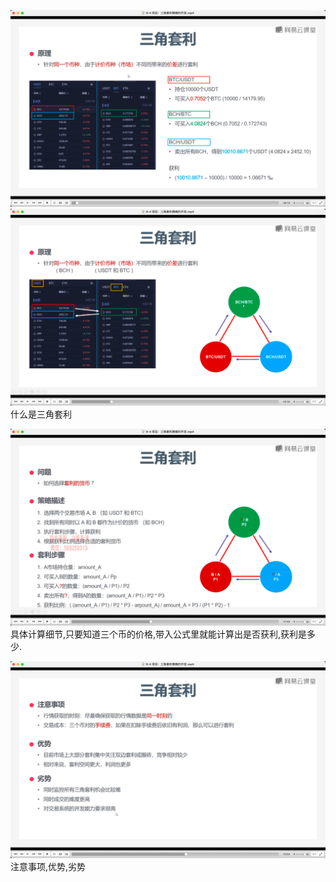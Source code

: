 ![](./img/2022-07-23-10-54-03.png)  
![](./img/2022-07-23-10-56-51.png)
什么是三角套利

![](./img/2022-07-23-10-59-51.png)  
具体计算细节,只要知道三个币的价格,带入公式里就能计算出是否获利,获利是多少.

![](./img/2022-07-23-11-09-54.png)  
注意事项,优势,劣势
